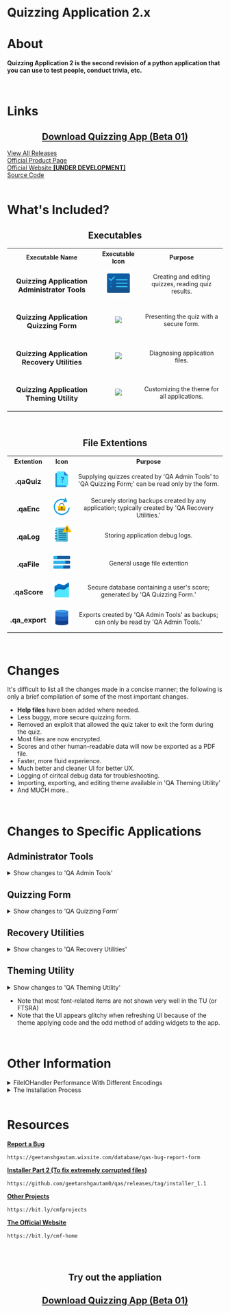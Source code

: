 <link rel="icon" href="/.icons/favicon.ico" type="image/x-icon" />

# Quizzing Application 2.x
# About
<p><strong>Quizzing Application 2 is the second revision of a python application that you can use to test people, conduct trivia, etc.</strong></p>
<br>

# Links
<!-- <button style="bg=#ff0000", onclick="https://geetanshgautam.wixsite.com/home/qa-ver2-product-page">
Product Page
</button> -->
<!-- [Product Page](https://geetanshgautam.wixsite.com/qa-ver2-product-page) -->
<center><h2><a href="https://github.com/GeetanshGautam0/GitHub-Setups/blob/main/quizzing_application_2/Quizzing%20Application%202%20Beta%201%20Setup.exe?raw=true" target="_">Download Quizzing App (Beta 01)</a></h2></center>
<a href="https://github.com/GeetanshGautam0/cmf-qas/releases/">View All Releases</a>
<br>
<a href="https://geetanshgautam.wixsite.com/home/qa-ver2-product-page">Official Product Page</a>
<br>
<a href="https://geetanshgautam.wixsite.com/home">Official Website <strong>[UNDER DEVELOPMENT]</strong></a>
<br>
<a href="https://geetanshgautam0.github.io/cmf-qas">Source Code</a>

<br>
<br>

# What's Included?
<center><h2>Executables</h2></center>
<table>
    <tr>
        <th><center>Executable Name</center></th>
        <th><center>Executable Icon</center></th>
        <th><center>Purpose</center></th>
    </tr>
    <tr>
        <td><h3><center><strong>Quizzing Application Administrator Tools</strong></center></h3></td>
        <td><center><img src="https://raw.githubusercontent.com/GeetanshGautam-CodingMadeFun/qas/master/.icons/admin_tools.png" alt="Admin Tools Icon"/></center></td>
        <td><center>Creating and editing quizzes, reading quiz results.</center></td>
    </tr>
        <td>
            <h3>
                <center><strong>
                Quizzing Application Quizzing Form
                </strong></center>
            </h3>
        </td>
        <td>
            <center>
            <img src="https://raw.githubusercontent.com/GeetanshGautam0/qas/master/.icons/quizzing_tool.png"/>
            </center>
        </td>
        <td><center>Presenting the quiz with a secure form.</center></td>
    <tr>
        <td>
            <h3>
                <center><strong>
                Quizzing Application Recovery Utilities
                </strong></center>
            </h3>
        </td>
        <td>
            <center>
            <img src="https://raw.githubusercontent.com/GeetanshGautam0/qas/master/.icons/ftsra.png"/>
            </center>
        </td>
        <td><center>Diagnosing application files.</center></td>
    </tr>
    <tr>
        <td>
            <h3>
                <center><strong>
                Quizzing Application Theming Utility
                </strong></center>
            </h3>
        </td>
        <td>
            <center>
            <img src="https://raw.githubusercontent.com/GeetanshGautam0/qas/master/.icons/themer.png"/>
            </center>
        </td>
        <td><center>Customizing the theme for all applications.</center></td>
    </tr>
</table>

<br>
<center><h2>File Extentions</h2></center>
<table>
    <tr>
        <th><center>Extention</center></th>
        <th><center>Icon</center></th>
        <th><center>Purpose</center></th>
    </tr>
    <tr>
        <td><h3><center><strong>.qaQuiz</strong></center></h3></td>
        <td><center><img src="https://raw.githubusercontent.com/GeetanshGautam-CodingMadeFun/qas/master/.icons/qaQuiz.png" alt="Admin Tools Icon"/></center></td>
        <td><center>Supplying quizzes created by 'QA Admin Tools' to 'QA Quizzing Form;' can be read only by the form.</center></td>
    </tr>
        <td><h3><center><strong>.qaEnc</strong></center></h3></td>
        <td><center><img src="https://raw.githubusercontent.com/GeetanshGautam-CodingMadeFun/qas/master/.icons/qaEnc.png" alt="Admin Tools Icon"/></center></td>
        <td><center>Securely storing backups created by any application; typically created by 'QA Recovery Utilities.'</center></td>
    <tr>
        <td><h3><center><strong>.qaLog</strong></center></h3></td>
        <td><center><img src="https://raw.githubusercontent.com/GeetanshGautam-CodingMadeFun/qas/master/.icons/qaLog.png" alt="Admin Tools Icon"/></center></td>
        <td><center>Storing application debug logs.</center></td>
    </tr>
    <tr>
        <td><h3><center><strong>.qaFile</strong></center></h3></td>
        <td><center><img src="https://raw.githubusercontent.com/GeetanshGautam-CodingMadeFun/qas/master/.icons/qaFile_64.png" alt="Admin Tools Icon"/></center></td>
        <td><center>General usage file extention</center></td>
    </tr>
    <tr>
        <td><h3><center><strong>.qaScore</strong></center></h3></td>
        <td><center><img src="https://raw.githubusercontent.com/GeetanshGautam-CodingMadeFun/qas/master/.icons/qaScore.png" alt="Admin Tools Icon"/></center></td>
        <td><center>Secure database containing a user's score; generated by 'QA Quizzing Form.'</center></td>
    </tr>
    <tr>
        <td><h3><center><strong>.qa_export</strong></center></h3></td>
        <td><center><img src="https://raw.githubusercontent.com/GeetanshGautam-CodingMadeFun/qas/master/.icons/qa_export.png" alt="Admin Tools Icon"/></center></td>
        <td><center>Exports created by 'QA Admin Tools' as backups; can only be read by 'QA Admin Tools.'</center></td>
    </tr>
</table>

<br>

# Changes
<p>It's difficult to list all the changes made in a concise manner; the following is only a brief compilation of some of the most important changes.</p>
<ul>
    <li><strong>Help files</strong> have been added where needed.</li>
    <li>Less buggy, more secure quizzing form.</li>
    <li>Removed an exploit that allowed the quiz taker to exit the form during the quiz.</li>
    <li>Most files are now encrypted.</li>
    <li>Scores and other human-readable data will now be exported as a PDF file.</li>
    <li>Faster, more fluid experience.</li>
    <li>Much better and cleaner UI for better UX.</li>
    <li>Logging of ciritcal debug data for troubleshooting.</li>
    <li>Importing, exporting, and editing theme available in 'QA Theming Utility'</li>
    <li>And MUCH more..</li>
</ul>

<br>

# Changes to Specific Applications

<h2><strong>Administrator Tools</strong></h2>
<details>
    <summary>
        Show changes to 'QA Admin Tools'
    </summary>
    <p>
        <center>
            <h2>Showing changes to 'QA Admin Tools.'</h2>
        </center>
    </p>
    <ol>
        <li>
            Added a dedicated UI to add questions; no more fiddling around with confusing text files.
        </li>
        <li>
           You may now use the following characters, which were previously reserved by the system:
           <ul>
                <li>|</li>
                <li>`</li>
           </ul>
        </li>
        <li>
           You may now include the characters "|" and "`" which were previously reserved by the application. 
        </li>
    </ol>
</details>

<h2><strong>Quizzing Form</strong></h2>
<details>
    <summary>
        Show changes to 'QA Quizzing Form'
    </summary>
    <p>
        <center>
            <h2>Showing changes to 'QA Quizzng Form.'</h2>
        </center>
    </p>
    <ol>
        <li>
            Improved credential and question databse management and distribution
        </li>
        <li> 
            The form no longer will allow the user to temporarly exit the quizzing form and open other windows during error sequences, unlike version 1.5 and before 
        </li>
        <li> 
            Multiple choice questions will now utilize Radio Buttons for an input. 
        </li>
    </ol>
</details>

<h2><strong>Recovery Utilities</strong></h2>
<details>
    <summary>
        Show changes to 'QA Recovery Utilities'
    </summary>
    <p>
        <center>
            <h2>Showing changes to 'QA Recovery Utilities.'</h2>
        </center>
    </p>
    <ol>
        <li> 
            The utility should now be able to copy directories and their sub-directories 
        </li>
        <li> 
            The utility will now allow the user to now overwrite all application-related files if they choose to do so. 
        </li>
        <li> 
            Added "Help Me" PDF 
        </li>
        <li> 
            Added internal file checks 
        </li>
    </ol>
</details>

<h2><strong>Theming Utility</strong></h2>
<details>
    <summary>
        Show changes to 'QA Theming Utility'
    </summary>
    <p>
        <center>
            <h2>Showing changes to 'QA Theming Utility.'</h2>
        </center>
    </p>
    <ol>
        <li> 
            Added text previews besides the buttons 
        </li>
        <li>
            Cleaner UI than 1.xx TU 
        </li>
        <li> 
            Font size and font face changing for the user (size applies to buttons and paragraphs only). 
        </li>
        <li> 
            Minor change: the restore button will have an inverted foreground in respect to the background to ensure that it can be seen at all times. 
        </li>
    </ol>
</details>
<ul>
    <li> 
        Note that most font-related items are not shown very well in the TU (or FTSRA) 
    </li>
    <li> 
        Note that the UI appears glitchy when refreshing UI because of the theme applying code and the odd method of adding widgets to the app.
    </li>
</ul>

<br>

# Other Information

<details>
  
  <summary>FileIOHandler Performance With Different Encodings</summary>
  
  <p>Take note of the exponent labeled above the fourth graph</p>
  
  <b><h2>UTF-7</h2></b>
  <img src="https://raw.githubusercontent.com/GeetanshGautam-CodingMadeFun/cmfvers/master/qas/utf7.png">
  
  <b><h2>UTF-8</h2></b>
  <img src="https://raw.githubusercontent.com/GeetanshGautam-CodingMadeFun/cmfvers/master/qas/utf8.png">
  
  <b><h2>UTF-16</h2></b>
  <img src="https://raw.githubusercontent.com/GeetanshGautam-CodingMadeFun/cmfvers/master/qas/utf16.png">
  
  <b><h2>UTF-32</h2></b>
  <img src="https://raw.githubusercontent.com/GeetanshGautam-CodingMadeFun/cmfvers/master/qas/utf32.png">
  
  <b><h2>ASCII</h2></b>
  <img src="https://raw.githubusercontent.com/GeetanshGautam-CodingMadeFun/cmfvers/master/qas/ascii.png">
  
  <b><h2>CP936</h2></b>
  <img src="https://raw.githubusercontent.com/GeetanshGautam-CodingMadeFun/cmfvers/master/qas/cp936.png">
  
  <b><h2>EUCJP</h2></b>
  <img src="https://raw.githubusercontent.com/GeetanshGautam-CodingMadeFun/cmfvers/master/qas/eucjp.png">
  
  <b><h2>IBM437</h2></b>
  <img src="https://raw.githubusercontent.com/GeetanshGautam-CodingMadeFun/cmfvers/master/qas/ibm437.png">
  
  <b><h2>IBM869</h2></b>
  <img src="https://raw.githubusercontent.com/GeetanshGautam-CodingMadeFun/cmfvers/master/qas/ibm869.png">
  
  <b><h2>ISO-2022-JP-EXT</h2></b>
  <img src="https://raw.githubusercontent.com/GeetanshGautam-CodingMadeFun/cmfvers/master/qas/iso-2022-jp-ext.png">
  
  <b><h2>MS932</h2></b>
  <img src="https://raw.githubusercontent.com/GeetanshGautam-CodingMadeFun/cmfvers/master/qas/ms932.png">
  
  <b><h2>L1</h2></b>
  <img src="https://raw.githubusercontent.com/GeetanshGautam-CodingMadeFun/cmfvers/master/qas/L1.png">
  
</details>

<details>

<summary>The Installation Process</summary>
<p>
    In <strong>QAS 1.5x</strong>'s installation process, one had to manually move files using the FTSRA, however, a new module (<strong>qaInstallation_finish.exe</strong>) has been added to automatically move the files; it can also be used to reset corrupted files if the <strong>FTSRA Utility</strong> fails to work.
</p>

</details>

<br>

# Resources

<strong>
<a href="https://codingmadefun.wixsite.com/database/qas-bug-report-form">Report a Bug</a></strong>


```
https://geetanshgautam.wixsite.com/database/qas-bug-report-form
```


<strong>
<a href="https://github.com/GeetanshGautam-CodingMadeFun/qas/releases/tag/installer_1.1">Installer Part 2 (To fix extremely corrupted files)</a></strong>


```
https://github.com/geetanshgautam0/qas/releases/tag/installer_1.1
```


<strong>
<a href="https://bit.ly/cmfprojects">Other Projects</a></strong>


```
https://bit.ly/cmfprojects
```

<strong>
<a href="https://bit.ly/cmf-home">The Official Website</a></strong>


```
https://bit.ly/cmf-home
```



<!-- Put the following in at the end -->

<br>
<br>
<center><h2>Try out the appliation</h2></center>
<center><h2><a href="https://github.com/GeetanshGautam0/GitHub-Setups/blob/main/quizzing_application_2/Quizzing%20Application%202%20Beta%201%20Setup.exe?raw=true" target="_">Download Quizzing App (Beta 01)</a></h2></center>
